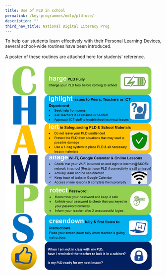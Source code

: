 ```yaml
---
title: Use of PLD in school
permalink: /key-programmes/ndlp/pld-use/
description: ""
third_nav_title: National Digital Literacy Prog
---
```



<p style="text-align:justify">To help our students learn effectively with their Personal Learning Devices, several school-wide routines have been introduced. <br><br>
A poster of these routines are attached here for students' reference.
<br></p>

![](/images/Keyprogrammes/Ndlp/71-CHAMPSroutine.jpg)